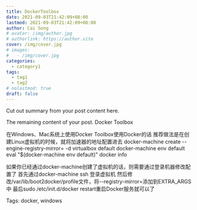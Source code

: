 ```yaml
---
title: DockerToolbox
date: 2021-09-03T21:42:09+08:00
lastmod: 2021-09-03T21:42:09+08:00
author: Cai Song
# avatar: /img/author.jpg
# authorlink: https://author.site
cover: /img/cover.jpg
# images:
#   - /img/cover.jpg
categories:
  - category1
tags:
  - tag1
  - tag2
# nolastmod: true
draft: false
---
```


Cut out summary from your post content here.

<!--more-->

The remaining content of your post.
Docker Toolbox

在Windows、Mac系统上使用Docker Toolbox使用Docker的话
推荐做法是在创建Linux虚拟机的时候，就将加速器的地址配置进去
docker-machine create --engine-registry-mirror=<your accelerate address> -d virtualbox default
docker-machine env default
eval "$(docker-machine env default)"
docker info


如果你已经通过docker-machine创建了虚拟机的话，则需要通过登录机器修改配置了
首先通过docker-machine ssh <machine-name>登录虚拟机
然后修改/var/lib/boot2docker/profile文件，将--registry-mirror=<your accelerate address>添加到EXTRA_ARGS中
最后sudo /etc/init.d/docker restart重启Docker服务就可以了

Tags:
  docker, windows